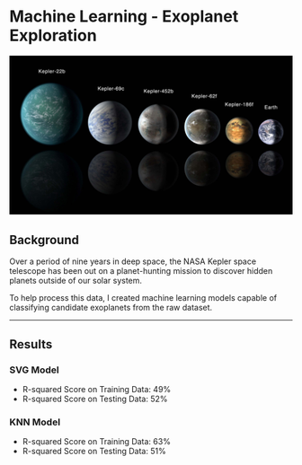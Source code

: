 # Machine Learning - Exoplanet Exploration

![exoplanets.jpg](Images/exoplanets.jpg)

## Background

Over a period of nine years in deep space, the NASA Kepler space telescope has been out on a planet-hunting mission to discover hidden planets outside of our solar system.

To help process this data, I created machine learning models capable of classifying candidate exoplanets from the raw dataset.

- - -

## Results

### SVG Model

* R-squared Score on Training Data: 49%
* R-squared Score on Testing Data: 52%

### KNN Model

* R-squared Score on Training Data: 63%
* R-squared Score on Testing Data: 51%

